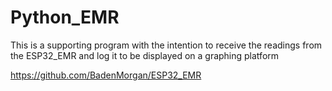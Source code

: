 # Python_EMR
This is a supporting program with the intention to receive the readings from the ESP32_EMR and log it to be displayed on a graphing platform

https://github.com/BadenMorgan/ESP32_EMR
